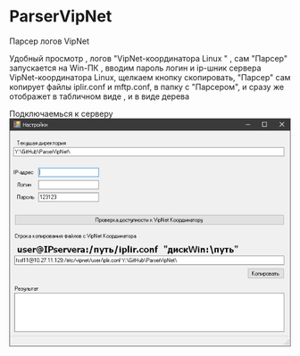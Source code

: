 # ParserVipNet
Парсер логов VipNet

Удобный просмотр , логов "VipNet-координатора Linux "  , 
сам "Парсер" запускается на Win-ПК , вводим пароль логин и ip-шник сервера VipNet-координатора Linux,
щелкаем кнопку скопировать, "Парсер" сам копирует файлы iplir.conf и mftp.conf, в папку с "Парсером", и сразу же отображет в табличном виде , и в виде дерева

Подключаемься к серверу
![Image Alt](j2.png)
